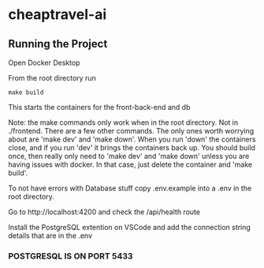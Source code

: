 # cheaptravel-ai

## Running the Project

Open Docker Desktop

From the root directory run 
```
make build
```
This starts the containers for the front-back-end and db

Note: the make commands only work when in the root directory. Not in ./frontend.
There are a few other commands. The only ones worth worrying about are 'make dev' and 'make down'. 
When you run 'down' the containers close, and if you run 'dev' it brings the containers back up. 
You should build once, then really only need to 'make dev' and 'make down' unless you are having 
issues with docker. In that case, just delete the container and 'make build'.

To not have errors with Database stuff copy .env.example into a .env in the root directory.

Go to http://localhost:4200 and check the /api/health route

Install the PostgreSQL extention on VSCode and add the connection string details that are in the .env
### POSTGRESQL IS ON PORT 5433 ###
